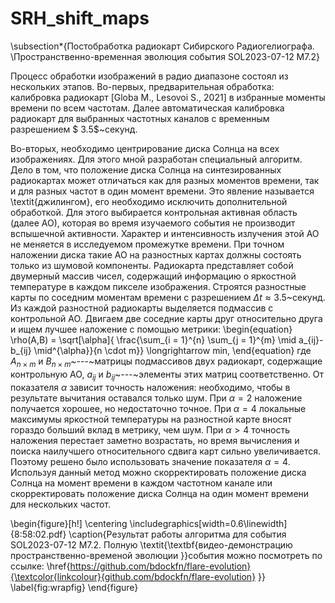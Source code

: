 # SRH_shift_maps

\subsection*{Постобработка радиокарт Сибирского Радиогелиографа. \\Пространственно-временная
эволюция события SOL2023-07-12 М7.2}

Процесс обработки изображений в радио диапазоне состоял из
нескольких этапов. Во-первых, предварительная обработка: калибровка радиокарт [Globa M., Lesovoi S., 2021] в 
избранные моменты 
времени по всем частотам.
Далее автоматическая калибровка радиокарт
для выбранных частотных каналов 
с временным разрешением $ 3.5$~секунд. 

Во-вторых, необходимо центрирование диска Солнца на всех изображениях.
Для этого мной разработан специальный алгоритм.
Дело в том, что положение диска Солнца на синтезированных радиокартах 
может отличаться как для разных моментов времени, так и для разных частот в один момент времени.
Это явление называется \textit{джилингом}, его необходимо исключить дополнительной обработкой.
Для этого выбирается контрольная активная область (далее АО), которая во время изучаемого события 
не производит вспышечной активности. Характер и интенсивность излучения этой 
АО не меняется в исследуемом промежутке времени. При точном наложении диска
такие АО на разностных картах должны состоять только из шумовой компоненты.
Радиокарта представляет собой двумерный массив чисел,
содержащий информацию о яркостной температуре в каждом пикселе изображения.
Строятся разностные карты по соседним 
моментам времени с разрешением $\Delta t\approx  3.5$~секунд. 
Из каждой разностной радиокарты выделяется подмассив с контрольной АО.
Двигаем две соседние карты друг относительно друга и ищем лучшее наложение с помощью метрики: 
\begin{equation}
\rho(A,B) = \sqrt[\alpha]{ \frac{\sum_{i = 1}^{n} \sum_{j = 1}^{m} \mid a_{ij}-b_{ij} \mid^{\alpha}}{n \cdot m}} \longrightarrow min,
\end{equation}
где $A_{n\times m}$ и $B_{n\times m}$~---~матрицы подмассивов двух радиокарт, содержащие контрольную АО, 
$a_{ij}$ и $b_{ij}$~---~элементы этих матриц соответственно.
От показателя $\alpha$ зависит точность наложения: необходимо, чтобы 
в результате вычитания оставался только шум. При $\alpha=2$ наложение получается хорошее,
но недостаточно точное. При $\alpha=4$ локальные максимумы яркостной
температуры на разностной карте вносят
гораздо больший вклад в метрику, чем шум. При $\alpha>4$ точность наложения перестает заметно возрастать,
но время вычисления и поиска наилучшего относительного сдвига карт сильно увеличивается. 
Поэтому решено было использовать значение показателя $\alpha=4$. 
Используя данный метод можно скорректировать положение диска Солнца на момент времени в каждом 
частотном канале или скорректировать положение диска Солнца на один момент времени для нескольких частот.


\begin{figure}[h!]
    \centering
    \includegraphics[width=0.6\linewidth]{8:58:02.pdf}
    \caption{Результат работы алгоритма для события SOL2023-07-12 М7.2. Полную \textit{\textbf{видео-демонстрацию пространственно-временой эволюции }}события можно посмотреть по ссылке: \href{https://github.com/bdockfn/flare-evolution}{\textcolor{linkcolour}{github.com/bdockfn/flare-evolution}  }}
    \label{fig:wrapfig}
\end{figure}
